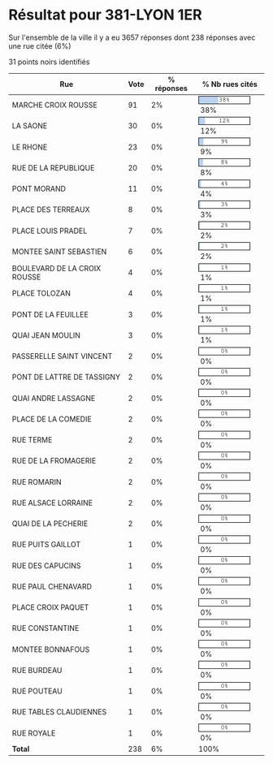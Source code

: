 # Résultat pour 381-LYON 1ER

Sur l'ensemble de la ville il y a eu 3657 réponses dont 238 réponses avec une rue citée (6%)

31 points noirs identifiés

| Rue | Vote | % réponses | % Nb rues cités|
|-----|------|------------|----------------|
| MARCHE CROIX ROUSSE | 91 | 2% | <img src="../../img/bar_38.gif" />&nbsp;38%|
| LA SAONE | 30 | 0% | <img src="../../img/bar_12.gif" />&nbsp;12%|
| LE RHONE | 23 | 0% | <img src="../../img/bar_9.gif" />&nbsp;9%|
| RUE DE LA REPUBLIQUE | 20 | 0% | <img src="../../img/bar_8.gif" />&nbsp;8%|
| PONT MORAND | 11 | 0% | <img src="../../img/bar_4.gif" />&nbsp;4%|
| PLACE DES TERREAUX | 8 | 0% | <img src="../../img/bar_3.gif" />&nbsp;3%|
| PLACE LOUIS PRADEL | 7 | 0% | <img src="../../img/bar_2.gif" />&nbsp;2%|
| MONTEE SAINT SEBASTIEN | 6 | 0% | <img src="../../img/bar_2.gif" />&nbsp;2%|
| BOULEVARD DE LA CROIX ROUSSE | 4 | 0% | <img src="../../img/bar_1.gif" />&nbsp;1%|
| PLACE TOLOZAN | 4 | 0% | <img src="../../img/bar_1.gif" />&nbsp;1%|
| PONT DE LA FEUILLEE | 3 | 0% | <img src="../../img/bar_1.gif" />&nbsp;1%|
| QUAI JEAN MOULIN | 3 | 0% | <img src="../../img/bar_1.gif" />&nbsp;1%|
| PASSERELLE SAINT VINCENT | 2 | 0% | <img src="../../img/bar_0.gif" />&nbsp;0%|
| PONT DE LATTRE DE TASSIGNY | 2 | 0% | <img src="../../img/bar_0.gif" />&nbsp;0%|
| QUAI ANDRE LASSAGNE | 2 | 0% | <img src="../../img/bar_0.gif" />&nbsp;0%|
| PLACE DE LA COMEDIE | 2 | 0% | <img src="../../img/bar_0.gif" />&nbsp;0%|
| RUE TERME | 2 | 0% | <img src="../../img/bar_0.gif" />&nbsp;0%|
| RUE DE LA FROMAGERIE | 2 | 0% | <img src="../../img/bar_0.gif" />&nbsp;0%|
| RUE ROMARIN | 2 | 0% | <img src="../../img/bar_0.gif" />&nbsp;0%|
| RUE ALSACE LORRAINE | 2 | 0% | <img src="../../img/bar_0.gif" />&nbsp;0%|
| QUAI DE LA PECHERIE | 2 | 0% | <img src="../../img/bar_0.gif" />&nbsp;0%|
| RUE PUITS GAILLOT | 1 | 0% | <img src="../../img/bar_0.gif" />&nbsp;0%|
| RUE DES CAPUCINS | 1 | 0% | <img src="../../img/bar_0.gif" />&nbsp;0%|
| RUE PAUL CHENAVARD | 1 | 0% | <img src="../../img/bar_0.gif" />&nbsp;0%|
| PLACE CROIX PAQUET | 1 | 0% | <img src="../../img/bar_0.gif" />&nbsp;0%|
| RUE CONSTANTINE | 1 | 0% | <img src="../../img/bar_0.gif" />&nbsp;0%|
| MONTEE BONNAFOUS | 1 | 0% | <img src="../../img/bar_0.gif" />&nbsp;0%|
| RUE BURDEAU | 1 | 0% | <img src="../../img/bar_0.gif" />&nbsp;0%|
| RUE POUTEAU | 1 | 0% | <img src="../../img/bar_0.gif" />&nbsp;0%|
| RUE TABLES CLAUDIENNES | 1 | 0% | <img src="../../img/bar_0.gif" />&nbsp;0%|
| RUE ROYALE | 1 | 0% | <img src="../../img/bar_0.gif" />&nbsp;0%|
| **Total** | 238 | 6% | 100%|
